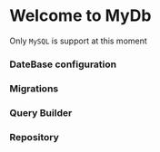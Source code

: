 # Welcome to MyDb

Only `MySQL` is support at this moment

### DateBase configuration

### Migrations

### Query Builder

### Repository
